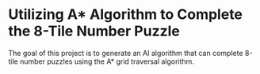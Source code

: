 # Utilizing A* Algorithm to Complete the 8-Tile Number Puzzle
The goal of this project is to generate an AI algorithm that can complete 8-tile number puzzles using the A* grid traversal algorithm.
